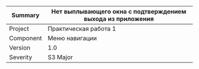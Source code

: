 | Summary | Нет выплывающего окна с подтверждением выхода из приложения |
| ---- | ---- |
| Project | Практическая работа 1 |
| Component | Меню навигации |
| Version | 1.0 |
| Severity | S3 Major |
